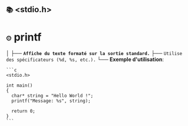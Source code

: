 ## `📚` <stdio.h>

# `⚙️` printf
  │
  ├── **`Affiche du texte formaté sur la sortie standard.`**
  ├── `Utilise des spécificateurs (%d, %s, etc.).`
  └── **Exemple d'utilisation**:

    ```c
    <stdio.h>

    int main()
    {
      char* string = "Hello World !";
      printf("Message: %s", string);
      
      return 0;
    }
    ```
